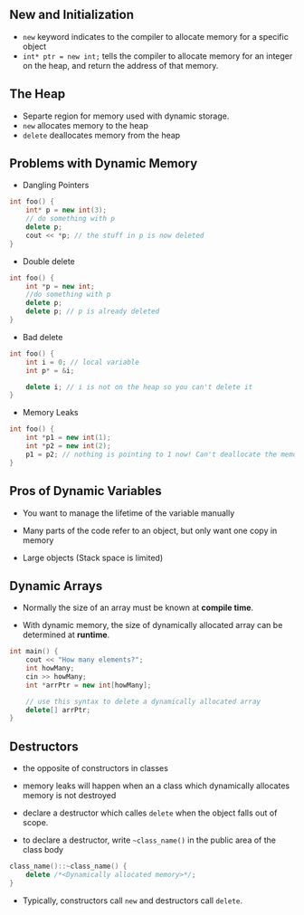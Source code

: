 ## New and Initialization
- `new` keyword indicates to the compiler to allocate memory for a specific object
- `int* ptr = new int;` tells the compiler to allocate memory for an integer on the heap, and return the address of that memory.

## The Heap
- Separte region for memory used with dynamic storage.
- `new` allocates memory to the heap
- `delete` deallocates memory from the heap

## Problems with Dynamic Memory
- Dangling Pointers
```cpp
int foo() {
    int* p = new int(3);
    // do something with p
    delete p;
    cout << *p; // the stuff in p is now deleted
}
```

- Double delete
```cpp
int foo() {
    int *p = new int;
    //do something with p
    delete p;
    delete p; // p is already deleted
}
```

- Bad delete
```cpp
int foo() {
    int i = 0; // local variable
    int p* = &i;

    delete i; // i is not on the heap so you can't delete it
}
```

- Memory Leaks
```cpp
int foo() {
    int *p1 = new int(1);
    int *p2 = new int(2);
    p1 = p2; // nothing is pointing to 1 now! Can't deallocate the memory for 1  now.
}
```

## Pros of Dynamic Variables
- You want to manage the lifetime of the variable manually

- Many parts of the code refer to an object, but only want one copy in memory

- Large objects (Stack space is limited)

## Dynamic Arrays
- Normally the size of an array must be known at **compile time**.

- With dynamic memory, the size of dynamically allocated array can be determined at **runtime**.

```cpp 
int main() {
    cout << "How many elements?";
    int howMany;
    cin >> howMany;
    int *arrPtr = new int[howMany];

    // use this syntax to delete a dynamically allocated array
    delete[] arrPtr;
}
```

## Destructors
- the opposite of constructors in classes
- memory leaks will happen when an a class which dynamically allocates memory is not destroyed

- declare a destructor which calles `delete` when the object falls out of scope.
- to declare a destructor, write `~class_name()` in the public area of the class body
```cpp
class_name()::~class_name() {
    delete /*<Dynamically allocated memory>*/;
}
```
- Typically, constructors call `new` and destructors call `delete`.



